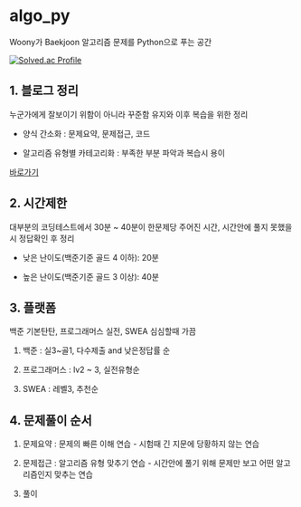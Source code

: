 # algo_py
Woony가 Baekjoon 알고리즘 문제를 Python으로 푸는 공간

[![Solved.ac Profile](https://mazassumnida.wtf/api/v2/generate_badge?boj=whoiswoony)](https://solved.ac/WhoIsWoony/)

## 1. 블로그 정리
누군가에게 잘보이기 위함이 아니라 꾸준함 유지와 이후 복습을 위한 정리

 - 양식 간소화 : 문제요약, 문제접근, 코드

 - 알고리즘 유형별 카테고리화 : 부족한 부분 파악과 복습시 용이

[바로가기](https://whoiswoony.com/)

## 2. 시간제한
대부분의 코딩테스트에서 30분 ~ 40분이 한문제당 주어진 시간, 시간안에 풀지 못했을 시 정답확인 후 정리

- 낮은 난이도(백준기준 골드 4 이하): 20분

- 높은 난이도(백준기준 골드 3 이상): 40분

## 3. 플랫폼
백준 기본탄탄, 프로그래머스 실전, SWEA 심심할때 가끔

1. 백준 : 실3~골1, 다수제출 and 낮은정답률 순

2. 프로그래머스 : lv2 ~ 3, 실전유형순

3. SWEA : 레벨3, 추천순

## 4. 문제풀이 순서
1. 문제요약 : 문제의 빠른 이해 연습 - 시험때 긴 지문에 당황하지 않는 연습

2. 문제접근 : 알고리즘 유형 맞추기 연습  - 시간안에 풀기 위해 문제만 보고 어떤 알고리즘인지 맞추는 연습

3. 풀이
